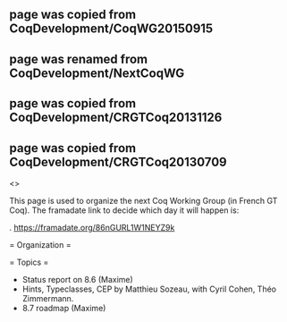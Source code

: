 ## page was copied from CoqDevelopment/CoqWG20150915
## page was renamed from CoqDevelopment/NextCoqWG
## page was copied from CoqDevelopment/CRGTCoq20131126
## page was copied from CoqDevelopment/CRGTCoq20130709
<<TableOfContents>>

This page is used to organize the next Coq Working Group (in French GT Coq). The framadate link to decide which day it will happen is:

 . https://framadate.org/86nGURL1W1NEYZ9k

= Organization =

= Topics =
* Status report on 8.6 (Maxime)
* Hints, Typeclasses, CEP by Matthieu Sozeau, with Cyril Cohen, Théo Zimmermann.
* 8.7 roadmap (Maxime)
